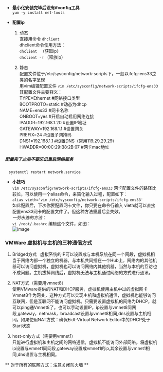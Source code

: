 * **最小化安装完毕后没有ifconfig工具**  
```yum -y install net-tools```

* **配置ip**
  1. 动态  
    直接用命令 ```dhclient```  
    dhclient命令使用方法：  
        ```dhclient ``` （获取ip）  
        ```dhclient -r``` （释放ip）
    
  2. 静态  
    配置文件位于/etc/sysconfig/network-scripts下，一般以ifcfg-ens33之类的名字呈现  
    用vim编辑配置文件 ```vim /etc/sysconfig/network-scripts/ifcfg-ens33```  
    其配置文件主要释义：  
        TYPE=Ethernet        #网络接口类型  
        BOOTPROTO=static     #动态为dhcp  
        NAME=ens33    #网卡名称  
        ONBOOT=yes          #开启自动启用网络连接  
        IPADDR=192.168.1.20  #设置IP地址  
        GATEWAY=192.168.1.1  #设置网关  
        PREFIX=24           #设置子网掩码  
        DNS1=192.168.1.1     #设置DNS（常用119.29.29.29）  
        HWADDR=00:0C:29:B8:2B:07 #网卡mac地址  

##### 配置完了之后不要忘记重启网络服务  
    ```systemctl restart network.service``` 



* **小技巧**  
    ```vim /etc/sysconfig/network-scripts/ifcfg-ens33``` 网卡配置文件的路径比较长，可以使用一个alias命令，来简化输入过程，配置如下：  
    ``` alias vieth='vim /etc/sysconfig/network-scripts/ifcfg-ens33' ```  
    如此配置后，下次你要配置网卡文件，你只要在命令行输入 vieth就可以直接配置ens33网卡的配置文件了。但这种方法重启后会失效。  
 *一劳永逸的方法*：  
    ``` vi /root/.bashrc ``` 编辑这个文件，如图：  
![image](https://github.com/billxq/notes/blob/master/images/bashrc.jpg)  

### VMWare 虚拟机与主机的三种通信方式  
1. Bridged方式  
虚拟系统的IP可以设置成与本机系统在同一个网段，虚拟机相当于网络内部一个独立的机器，与本机共同插在一个Hub上，网络内的其他机器可以访问虚拟机，虚拟机也可以访问网络内其他机器，当然与本机的互访也不成问题。主机拔掉网线后，虚拟机无法与主机通过网络的方式进行通讯。  

2. NAT方式（需要用vmnet8）  
使用VMware提供的NAT和DHCP服务，虚拟机使用主机中过的虚拟网卡Vmnet8作为网关，这种方式可以实现主机和虚拟机通信，虚拟机也能够访问互联网，但是互联网不能访问虚拟机。只需要设置虚拟机的网络为DHCP，就可以ping通Vmnet8了。也可以手动设置IP，ip设置与vmnet8同网段,gateway，netmask，broadcast设置与vmnet8相同,dns设置与主机相同。如果使用NAT方式：确保Eidt-Virtual Network Editor中的DHCP处于Start状态

3. host-only方式（需要用vmnet1）  
只能进行虚拟机和主机之间的网络通信，虚拟机不能访问外部网络。将虚拟机ip设置与vmnet1同网段,gateway设置成vmnet1的ip,其余设置与vmnet1相同,dns设置与主机相同。

** 对于所有的联网方式：注意关闭防火墙 **

  
